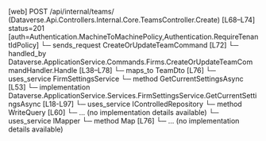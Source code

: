 [web] POST /api/internal/teams/  (Dataverse.Api.Controllers.Internal.Core.TeamsController.Create)  [L68–L74] status=201 [auth=Authentication.MachineToMachinePolicy,Authentication.RequireTenantIdPolicy]
  └─ sends_request CreateOrUpdateTeamCommand [L72]
    └─ handled_by Dataverse.ApplicationService.Commands.Firms.CreateOrUpdateTeamCommandHandler.Handle [L38–L78]
      └─ maps_to TeamDto [L76]
      └─ uses_service FirmSettingsService
        └─ method GetCurrentSettingsAsync [L53]
          └─ implementation Dataverse.ApplicationService.Services.FirmSettingsService.GetCurrentSettingsAsync [L18-L97]
      └─ uses_service IControlledRepository<Team>
        └─ method WriteQuery [L60]
          └─ ... (no implementation details available)
      └─ uses_service IMapper
        └─ method Map [L76]
          └─ ... (no implementation details available)

